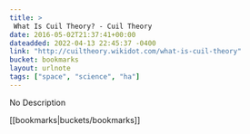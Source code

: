 ```yaml
---
title: > 
 What Is Cuil Theory? - Cuil Theory
date: 2016-05-02T21:37:41+00:00
dateadded: 2022-04-13 22:45:37 -0400
link: "http://cuiltheory.wikidot.com/what-is-cuil-theory"
bucket: bookmarks
layout: urlnote
tags: ["space", "science", "ha"]
--- 
```

No Description
 <!-- end excerpt --> 
<div class='bucket'>[[bookmarks|buckets/bookmarks]]</div> 
